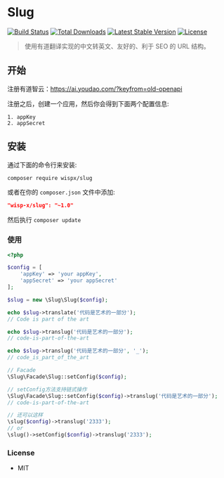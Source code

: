 # Slug

[![Build Status](https://travis-ci.org/wisp-x/slug.svg?branch=master)](https://travis-ci.org/wisp-x/slug)
[![Total Downloads](https://poser.pugx.org/wisp-x/slug/downloads)](https://packagist.org/packages/wisp-x/slug)
[![Latest Stable Version](https://poser.pugx.org/wisp-x/slug/version)](https://packagist.org/packages/wisp-x/slug)
[![License](https://poser.pugx.org/wisp-x/slug/license)](https://packagist.org/packages/wisp-x/slug)

> 使用有道翻译实现的中文转英文、友好的、利于 SEO 的 URL 结构。

## 开始

注册有道智云：https://ai.youdao.com/?keyfrom=old-openapi

注册之后，创建一个应用，然后你会得到下面两个配置信息:
```
1. appKey
2. appSecret
```

## 安装

通过下面的命令行来安装:

```bash
composer require wispx/slug
```
或者在你的 `composer.json` 文件中添加:

```json
"wisp-x/slug": "~1.0"
```
然后执行 `composer update`

### 使用

```php
<?php

$config = [
    'appKey' => 'your appKey',
    'appSecret' => 'your appSecret'
];

$slug = new \Slug\Slug($config);

echo $slug->translate('代码是艺术的一部分');
// Code is part of the art

echo $slug->translug('代码是艺术的一部分');
// code-is-part-of-the-art

echo $slug->translug('代码是艺术的一部分', '_');
// code_is_part_of_the_art

// Facade
\Slug\Facade\Slug::setConfig($config);

// setConfig方法支持链式操作
\Slug\Facade\Slug::setConfig($config)->translug('代码是艺术的一部分');
// code-is-part-of-the-art

// 还可以这样
\slug($config)->translug('2333');
// or
\slug()->setConfig($config)->translug('2333');
```

### License

- MIT
